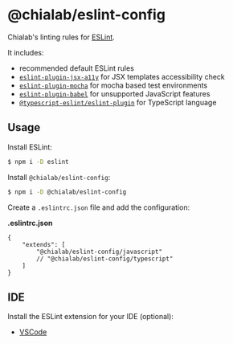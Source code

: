 # @chialab/eslint-config

Chialab's linting rules for [ESLint](https://eslint.org/).

It includes:
* recommended default ESLint rules
* [`eslint-plugin-jsx-a11y`](https://www.npmjs.com/package/eslint-plugin-jsx-a11y) for JSX templates accessibility check
* [`eslint-plugin-mocha`](https://www.npmjs.com/package/eslint-plugin-mocha) for mocha based test environments
* [`eslint-plugin-babel`](https://www.npmjs.com/package/eslint-plugin-babel) for unsupported JavaScript features
* [`@typescript-eslint/eslint-plugin`](https://www.npmjs.com/package/@typescript-eslint/eslint-plugin) for TypeScript language

## Usage

Install ESLint:

```sh
$ npm i -D eslint
```

Install `@chialab/eslint-config`:

```sh
$ npm i -D @chialab/eslint-config
```

Create a `.eslintrc.json` file and add the configuration:

**.eslintrc.json**
```jsonc
{
    "extends": [
        "@chialab/eslint-config/javascript"
        // "@chialab/eslint-config/typescript"
    ]
}
```

## IDE

Install the ESLint extension for your IDE (optional):

* [VSCode](https://marketplace.visualstudio.com/items?itemName=dbaeumer.vscode-eslint)